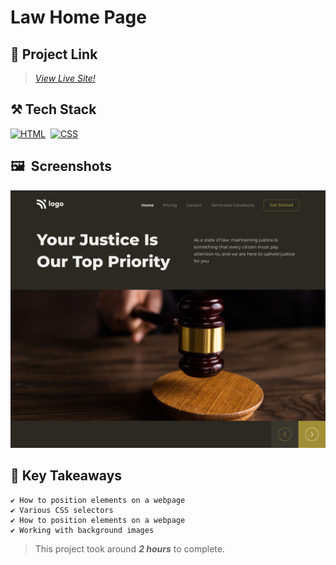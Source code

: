 # Law Home Page

## 🔗 Project Link

>_[View Live Site!](https://law-firm-homepage.netlify.app/ "Street Style Landing Page" )_

## ⚒️ Tech Stack

[![HTML](https://img.shields.io/badge/html5%20-%23E34F26.svg?&style=for-the-badge&logo=html5&logoColor=white)](https://github.com/Steevel)&nbsp;
[![CSS](https://img.shields.io/badge/css3%20-%231572B6.svg?&style=for-the-badge&logo=css3&logoColor=white)](https://github.com/Steevel)&nbsp;

## 🖼️&nbsp;&nbsp;Screenshots

![Screenshots](./assets/3.png)

## 📌 Key Takeaways

    ✔️ How to position elements on a webpage
    ✔️ Various CSS selectors
    ✔️ How to position elements on a webpage
    ✔️ Working with background images 

> This project took around _**2 hours**_ to complete.
